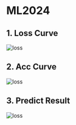 # ML2024

## 1. Loss Curve
![loss](/loss_curve.png)

## 2. Acc Curve
![loss](/acc_curve.png)

## 3. Predict Result
![loss](/pred_res.png)
